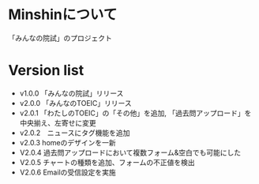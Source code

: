  # Minshinについて
 「みんなの院試」のプロジェクト
 # Version list
 - v1.0.0 「みんなの院試」リリース
 - v2.0.0 「みんなのTOEIC」リリース
 - v2.0.1 「わたしのTOEIC」の「その他」を追加, 「過去問アップロード」を中央揃え、左寄せに変更
 - v2.0.2　ニュースにタグ機能を追加
 - v2.0.3 homeのデザインを一新
 - V2.0.4 過去問アップロードにおいて複数フォーム&空白でも可能にした
 - V2.0.5 チャートの種類を追加、フォームの不正値を検出
 - V2.0.6 Emailの受信設定を実施
